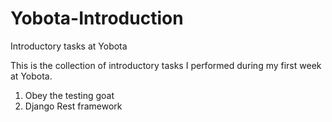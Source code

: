 # Yobota-Introduction
Introductory tasks at Yobota

This is the collection of introductory tasks I performed during my first week at Yobota.

1. Obey the testing goat
2. Django Rest framework


